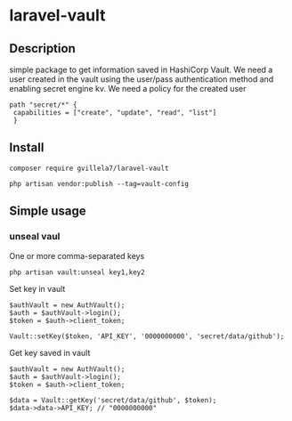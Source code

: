 # laravel-vault

## Description
 simple package to get information saved in HashiCorp Vault.
 We need a user created in the vault using the user/pass authentication method and enabling secret engine kv.
 We need a policy for the created user
``` 
path "secret/*" {
 capabilities = ["create", "update", "read", "list"]
 }
 ```
## Install
 ```
 composer require gvillela7/laravel-vault 
 
 php artisan vendor:publish --tag=vault-config
 ```
## Simple usage
### unseal vaul
One or more comma-separated keys
```
php artisan vault:unseal key1,key2
```
Set key in vault
```
$authVault = new AuthVault();
$auth = $authVault->login();
$token = $auth->client_token;

Vault::setKey($token, 'API_KEY', '0000000000', 'secret/data/github');
```
Get key saved in vault
```
$authVault = new AuthVault();
$auth = $authVault->login();
$token = $auth->client_token;

$data = Vault::getKey('secret/data/github', $token);
$data->data->API_KEY; // "0000000000"
   
```
